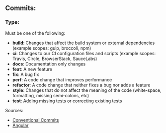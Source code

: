## Commits:

### Type:

Must be one of the following:

- **build**: Changes that affect the build system or external dependencies (example scopes: gulp, broccoli, npm)
- **ci**: Changes to our CI configuration files and scripts (example scopes: Travis, Circle, BrowserStack, SauceLabs)
- **docs**: Documentation only changes
- **feat**: A new feature
- **fix**: A bug fix
- **perf**: A code change that improves performance
- **refactor**: A code change that neither fixes a bug nor adds a feature
- **style**: Changes that do not affect the meaning of the code (white-space, formatting, missing semi-colons, etc)
- **test**: Adding missing tests or correcting existing tests

Sources:

- [Conventional Commits](https://www.conventionalcommits.org/en/v1.0.0/)
- [Angular](https://github.com/angular/angular/blob/22b96b9/CONTRIBUTING.md#-commit-message-guidelines)
